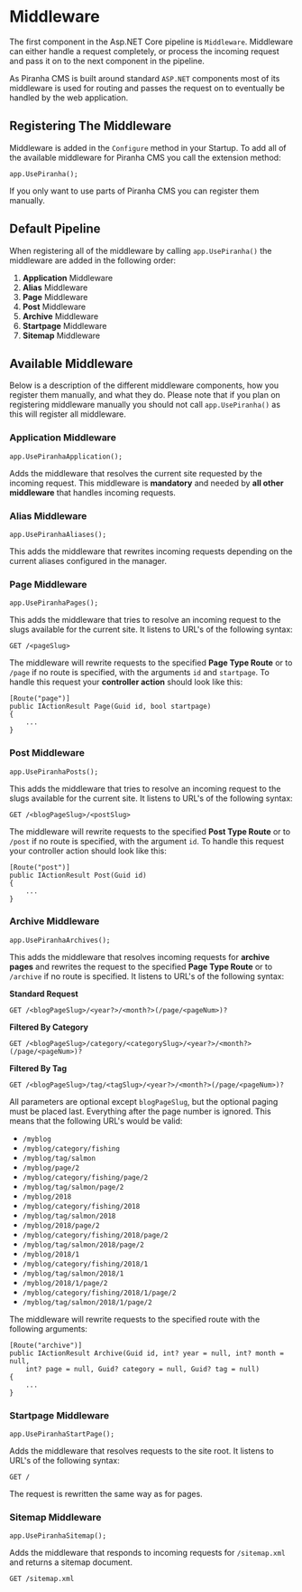 # Middleware

The first component in the Asp.NET Core pipeline is `Middleware`. Middleware can either handle a request completely, or process the incoming request and pass it on to the next component in the pipeline.

As Piranha CMS is built around standard `ASP.NET` components most of its middleware is used for routing and passes the request on to eventually be handled by the web application.

## Registering The Middleware

Middleware is added in the `Configure` method in your Startup. To add all of the available middleware for Piranha CMS you call the extension method:

    app.UsePiranha();

If you only want to use parts of Piranha CMS you can register them manually.

## Default Pipeline

When registering all of the middleware by calling `app.UsePiranha()` the middleware are added in the following order:

1. **Application** Middleware
2. **Alias** Middleware
3. **Page** Middleware
4. **Post** Middleware
5. **Archive** Middleware
6. **Startpage** Middleware
7. **Sitemap** Middleware

## Available Middleware

Below is a description of the different middleware components, how you register them manually, and what they do. Please note that if you plan on registering middleware manually you should not call `app.UsePiranha()` as this will register all middleware.

### Application Middleware

`app.UsePiranhaApplication();`

Adds the middleware that resolves the current site requested by the incoming request. This middleware is **mandatory** and needed by **all other middleware** that handles incoming requests.

### Alias Middleware

`app.UsePiranhaAliases();`

This adds the middleware that rewrites incoming requests depending on the current aliases configured in the manager.

### Page Middleware

`app.UsePiranhaPages();`

This adds the middleware that tries to resolve an incoming request to the slugs available for the current site. It listens to URL's of the following syntax:

`GET /<pageSlug>`

The middleware will rewrite requests to the specified **Page Type Route** or to `/page` if no route is specified, with the arguments `id` and `startpage`. To handle this request your **controller action** should look like this:

    [Route("page")]
    public IActionResult Page(Guid id, bool startpage)
    {
        ...
    }

### Post Middleware

`app.UsePiranhaPosts();`

This adds the middleware that tries to resolve an incoming request to the slugs available for the current site. It listens to URL's of the following syntax:

`GET /<blogPageSlug>/<postSlug>`

The middleware will rewrite requests to the specified **Post Type Route** or to `/post` if no route is specified, with the argument `id`. To handle this request your controller action should look like this:

    [Route("post")]
    public IActionResult Post(Guid id)
    {
        ...
    }

### Archive Middleware

`app.UsePiranhaArchives();`

This adds the middleware that resolves incoming requests for **archive pages** and rewrites the request to the specified **Page Type Route** or to `/archive` if no route is specified. It listens to URL's of the following syntax:

**Standard Request**

`GET /<blogPageSlug>/<year?>/<month?>(/page/<pageNum>)?`

**Filtered By Category**

`GET /<blogPageSlug>/category/<categorySlug>/<year?>/<month?>(/page/<pageNum>)?`

**Filtered By Tag**

`GET /<blogPageSlug>/tag/<tagSlug>/<year?>/<month?>(/page/<pageNum>)?`

All parameters are optional except `blogPageSlug`, but the optional paging must be placed last. Everything after the page number is ignored. This means that the following URL's would be valid:

* `/myblog`
* `/myblog/category/fishing`
* `/myblog/tag/salmon`
* `/myblog/page/2`
* `/myblog/category/fishing/page/2`
* `/myblog/tag/salmon/page/2`
* `/myblog/2018`
* `/myblog/category/fishing/2018`
* `/myblog/tag/salmon/2018`
* `/myblog/2018/page/2`
* `/myblog/category/fishing/2018/page/2`
* `/myblog/tag/salmon/2018/page/2`
* `/myblog/2018/1`
* `/myblog/category/fishing/2018/1`
* `/myblog/tag/salmon/2018/1`
* `/myblog/2018/1/page/2`
* `/myblog/category/fishing/2018/1/page/2`
* `/myblog/tag/salmon/2018/1/page/2`

The middleware will rewrite requests to the specified route with the following arguments:

    [Route("archive")]
    public IActionResult Archive(Guid id, int? year = null, int? month = null,
        int? page = null, Guid? category = null, Guid? tag = null)
    {
        ...
    }

### Startpage Middleware

`app.UsePiranhaStartPage();`

Adds the middleware that resolves requests to the site root. It listens to URL's of the following syntax:

`GET /`

The request is rewritten the same way as for pages.

### Sitemap Middleware

`app.UsePiranhaSitemap();`

Adds the middleware that responds to incoming requests for `/sitemap.xml` and returns a sitemap document.

`GET /sitemap.xml`